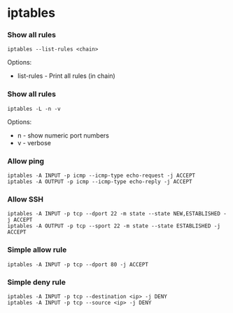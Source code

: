 # iptables

### Show all rules

```
iptables --list-rules <chain>
```

Options:
* list-rules - Print all rules (in chain)

### Show all rules 

```
iptables -L -n -v
```

Options:
* n - show numeric port numbers
* v - verbose

### Allow ping

```
iptables -A INPUT -p icmp --icmp-type echo-request -j ACCEPT
iptables -A OUTPUT -p icmp --icmp-type echo-reply -j ACCEPT
```

### Allow SSH

```
iptables -A INPUT -p tcp --dport 22 -m state --state NEW,ESTABLISHED -j ACCEPT
iptables -A OUTPUT -p tcp --sport 22 -m state --state ESTABLISHED -j ACCEPT
```

### Simple allow rule
```
iptables -A INPUT -p tcp --dport 80 -j ACCEPT
```

### Simple deny rule
```
iptables -A INPUT -p tcp --destination <ip> -j DENY
iptables -A INPUT -p tcp --source <ip> -j DENY
```
